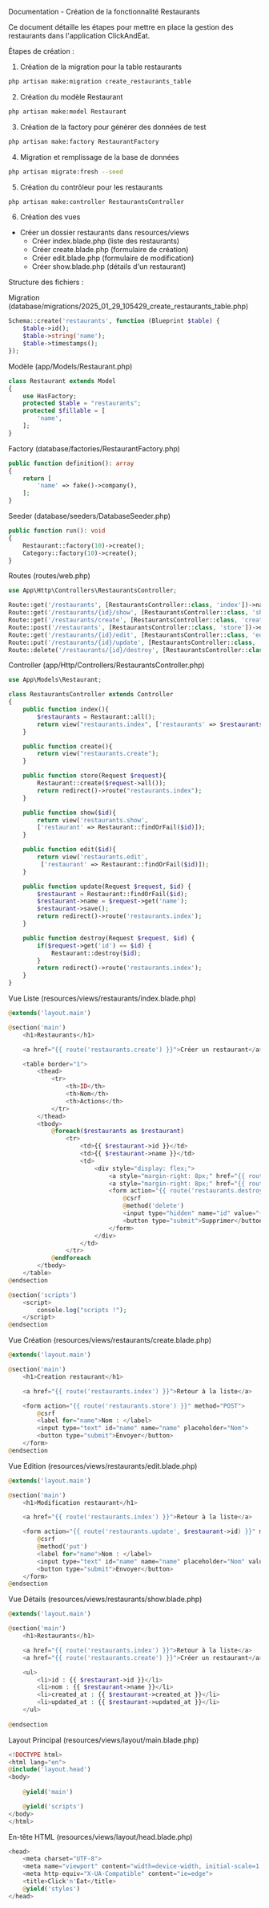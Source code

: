 Documentation - Création de la fonctionnalité Restaurants

Ce document détaille les étapes pour mettre en place la gestion des restaurants dans l'application ClickAndEat.

Étapes de création :

1. Création de la migration pour la table restaurants
```bash
php artisan make:migration create_restaurants_table
```

2. Création du modèle Restaurant
```bash
php artisan make:model Restaurant
```

3. Création de la factory pour générer des données de test
```bash
php artisan make:factory RestaurantFactory
```

4. Migration et remplissage de la base de données
```bash
php artisan migrate:fresh --seed
```

5. Création du contrôleur pour les restaurants
```bash
php artisan make:controller RestaurantsController
```

6. Création des vues
- Créer un dossier restaurants dans resources/views
  - Créer index.blade.php (liste des restaurants)
  - Créer create.blade.php (formulaire de création)
  - Créer edit.blade.php (formulaire de modification)
  - Créer show.blade.php (détails d'un restaurant)

Structure des fichiers :

Migration (database/migrations/2025_01_29_105429_create_restaurants_table.php)
```php
Schema::create('restaurants', function (Blueprint $table) {
    $table->id();
    $table->string('name');
    $table->timestamps();
});
```

Modèle (app/Models/Restaurant.php)
```php
class Restaurant extends Model
{
    use HasFactory;
    protected $table = "restaurants";
    protected $fillable = [
        'name',
    ];
}
```

Factory (database/factories/RestaurantFactory.php)
```php
public function definition(): array
{
    return [
        'name' => fake()->company(),
    ];
}
```

Seeder (database/seeders/DatabaseSeeder.php)
```php
public function run(): void
{
    Restaurant::factory(10)->create();
    Category::factory(10)->create();
}
```

Routes (routes/web.php)
```php
use App\Http\Controllers\RestaurantsController;

Route::get('/restaurants', [RestaurantsController::class, 'index'])->name('restaurants.index');
Route::get('/restaurants/{id}/show', [RestaurantsController::class, 'show'])->name('restaurants.show');
Route::get('/restaurants/create', [RestaurantsController::class, 'create'])->name('restaurants.create');
Route::post('/restaurants', [RestaurantsController::class, 'store'])->name('restaurants.store');
Route::get('/restaurants/{id}/edit', [RestaurantsController::class, 'edit'])->name('restaurants.edit');
Route::put('/restaurants/{id}/update', [RestaurantsController::class, 'update'])->name('restaurants.update');
Route::delete('/restaurants/{id}/destroy', [RestaurantsController::class, 'destroy'])->name('restaurants.destroy');
```

Controller (app/Http/Controllers/RestaurantsController.php)
```php
use App\Models\Restaurant;

class RestaurantsController extends Controller
{
    public function index(){
        $restaurants = Restaurant::all();
        return view("restaurants.index", ['restaurants' => $restaurants]);
    }

    public function create(){
        return view("restaurants.create");
    }

    public function store(Request $request){
        Restaurant::create($request->all());
        return redirect()->route("restaurants.index");
    }

    public function show($id){
        return view('restaurants.show', 
        ['restaurant' => Restaurant::findOrFail($id)]);
    }

    public function edit($id){
        return view('restaurants.edit',
         ['restaurant' => Restaurant::findOrFail($id)]);
    }

    public function update(Request $request, $id) {
        $restaurant = Restaurant::findOrFail($id);
        $restaurant->name = $request->get('name');
        $restaurant->save();
        return redirect()->route('restaurants.index');
    }

    public function destroy(Request $request, $id) {
        if($request->get('id') == $id) {
            Restaurant::destroy($id);
        }
        return redirect()->route('restaurants.index');
    }
}
```

Vue Liste (resources/views/restaurants/index.blade.php)
```php
@extends('layout.main')

@section('main')
    <h1>Restaurants</h1>

    <a href="{{ route('restaurants.create') }}">Créer un restaurant</a>

    <table border="1">
        <thead>
            <tr>
                <th>ID</th>
                <th>Nom</th>
                <th>Actions</th>
            </tr>
        </thead>
        <tbody>
            @foreach($restaurants as $restaurant)
                <tr>
                    <td>{{ $restaurant->id }}</td>
                    <td>{{ $restaurant->name }}</td>
                    <td>
                        <div style="display: flex;">
                            <a style="margin-right: 8px;" href="{{ route('restaurants.show', $restaurant->id) }}">Voir</a>
                            <a style="margin-right: 8px;" href="{{ route('restaurants.edit', $restaurant->id) }}">Modifier</a>
                            <form action="{{ route('restaurants.destroy', $restaurant->id) }}" method="POST">
                                @csrf
                                @method('delete')
                                <input type="hidden" name="id" value="{{ $restaurant->id }}">
                                <button type="submit">Supprimer</button>
                            </form>
                        </div>
                    </td>
                </tr>
            @endforeach
        </tbody>
    </table>
@endsection

@section('scripts')
    <script>
        console.log("scripts !");
    </script>
@endsection
```

Vue Création (resources/views/restaurants/create.blade.php)
```php
@extends('layout.main')

@section('main')
    <h1>Creation restaurant</h1>

    <a href="{{ route('restaurants.index') }}">Retour à la liste</a>

    <form action="{{ route('restaurants.store') }}" method="POST">
        @csrf
        <label for="name">Nom : </label>
        <input type="text" id="name" name="name" placeholder="Nom">
        <button type="submit">Envoyer</button>
    </form>
@endsection
```

Vue Edition (resources/views/restaurants/edit.blade.php)
```php
@extends('layout.main')

@section('main')
    <h1>Modification restaurant</h1>

    <a href="{{ route('restaurants.index') }}">Retour à la liste</a>

    <form action="{{ route('restaurants.update', $restaurant->id) }}" method="POST">
        @csrf
        @method('put')
        <label for="name">Nom : </label>
        <input type="text" id="name" name="name" placeholder="Nom" value="{{ $restaurant->name }}">
        <button type="submit">Envoyer</button>
    </form>
@endsection
```

Vue Détails (resources/views/restaurants/show.blade.php)
```php
@extends('layout.main')

@section('main')
    <h1>Restaurants</h1>

    <a href="{{ route('restaurants.index') }}">Retour à la liste</a>
    <a href="{{ route('restaurants.create') }}">Créer un restaurant</a>

    <ul>
        <li>id : {{ $restaurant->id }}</li>
        <li>nom : {{ $restaurant->name }}</li>
        <li>created_at : {{ $restaurant->created_at }}</li>
        <li>updated_at : {{ $restaurant->updated_at }}</li>
    </ul>
    
@endsection
```

Layout Principal (resources/views/layout/main.blade.php)
```php
<!DOCTYPE html>
<html lang="en">
@include('layout.head')
<body>
    
    @yield('main')

    @yield('scripts')
</body>
</html>
```

En-tête HTML (resources/views/layout/head.blade.php)
```php
<head>
    <meta charset="UTF-8">
    <meta name="viewport" content="width=device-width, initial-scale=1.0">
    <meta http-equiv="X-UA-Compatible" content="ie=edge">
    <title>Click'n'Eat</title>
    @yield('styles')
</head>